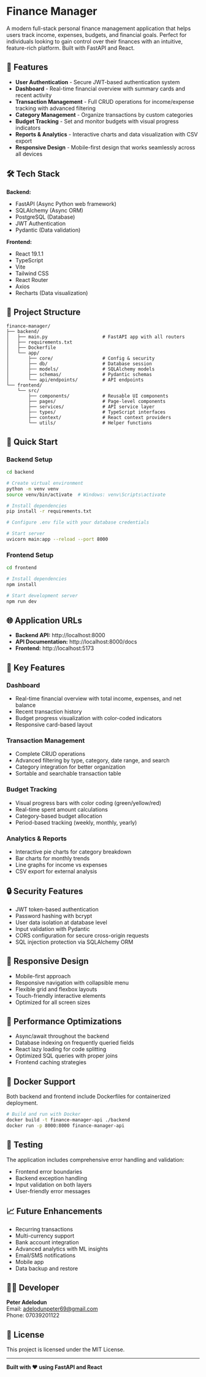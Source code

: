 # Finance Manager

A modern full-stack personal finance management application that helps users track income, expenses, budgets, and financial goals. 
Perfect for individuals looking to gain control over their finances with an intuitive, feature-rich platform.
Built with FastAPI and React.

## 🚀 Features

- **User Authentication** - Secure JWT-based authentication system
- **Dashboard** - Real-time financial overview with summary cards and recent activity
- **Transaction Management** - Full CRUD operations for income/expense tracking with advanced filtering
- **Category Management** - Organize transactions by custom categories
- **Budget Tracking** - Set and monitor budgets with visual progress indicators
- **Reports & Analytics** - Interactive charts and data visualization with CSV export
- **Responsive Design** - Mobile-first design that works seamlessly across all devices

## 🛠 Tech Stack

**Backend:**
- FastAPI (Async Python web framework)
- SQLAlchemy (Async ORM)
- PostgreSQL (Database)
- JWT Authentication
- Pydantic (Data validation)

**Frontend:**
- React 19.1.1
- TypeScript
- Vite
- Tailwind CSS
- React Router
- Axios
- Recharts (Data visualization)

## 📁 Project Structure

```
finance-manager/
├── backend/
│   ├── main.py                    # FastAPI app with all routers
│   ├── requirements.txt
│   ├── Dockerfile
│   └── app/
│       ├── core/                  # Config & security
│       ├── db/                    # Database session
│       ├── models/                # SQLAlchemy models
│       ├── schemas/               # Pydantic schemas
│       └── api/endpoints/         # API endpoints
└── frontend/
    └── src/
        ├── components/            # Reusable UI components
        ├── pages/                 # Page-level components
        ├── services/              # API service layer
        ├── types/                 # TypeScript interfaces
        ├── context/               # React context providers
        └── utils/                 # Helper functions
```

## 🚀 Quick Start

### Backend Setup

```bash
cd backend

# Create virtual environment
python -m venv venv
source venv/bin/activate  # Windows: venv\Scripts\activate

# Install dependencies
pip install -r requirements.txt

# Configure .env file with your database credentials

# Start server
uvicorn main:app --reload --port 8000
```

### Frontend Setup

```bash
cd frontend

# Install dependencies
npm install

# Start development server
npm run dev
```

## 🌐 Application URLs

- **Backend API:** http://localhost:8000
- **API Documentation:** http://localhost:8000/docs
- **Frontend:** http://localhost:5173

## 🎯 Key Features

### Dashboard
- Real-time financial overview with total income, expenses, and net balance
- Recent transaction history
- Budget progress visualization with color-coded indicators
- Responsive card-based layout

### Transaction Management
- Complete CRUD operations
- Advanced filtering by type, category, date range, and search
- Category integration for better organization
- Sortable and searchable transaction table

### Budget Tracking
- Visual progress bars with color coding (green/yellow/red)
- Real-time spent amount calculations
- Category-based budget allocation
- Period-based tracking (weekly, monthly, yearly)

### Analytics & Reports
- Interactive pie charts for category breakdown
- Bar charts for monthly trends
- Line graphs for income vs expenses
- CSV export for external analysis

## 🔒 Security Features

- JWT token-based authentication
- Password hashing with bcrypt
- User data isolation at database level
- Input validation with Pydantic
- CORS configuration for secure cross-origin requests
- SQL injection protection via SQLAlchemy ORM

## 📱 Responsive Design

- Mobile-first approach
- Responsive navigation with collapsible menu
- Flexible grid and flexbox layouts
- Touch-friendly interactive elements
- Optimized for all screen sizes

## 🚀 Performance Optimizations

- Async/await throughout the backend
- Database indexing on frequently queried fields
- React lazy loading for code splitting
- Optimized SQL queries with proper joins
- Frontend caching strategies

## 🐳 Docker Support

Both backend and frontend include Dockerfiles for containerized deployment.

```bash
# Build and run with Docker
docker build -t finance-manager-api ./backend
docker run -p 8000:8000 finance-manager-api
```

## 🧪 Testing

The application includes comprehensive error handling and validation:
- Frontend error boundaries
- Backend exception handling
- Input validation on both layers
- User-friendly error messages

## 📈 Future Enhancements

- Recurring transactions
- Multi-currency support
- Bank account integration
- Advanced analytics with ML insights
- Email/SMS notifications
- Mobile app
- Data backup and restore

## 👨‍💻 Developer

**Peter Adelodun**  
Email: adelodunpeter69@gmail.com  
Phone: 07039201122

## 📄 License

This project is licensed under the MIT License.

---

**Built with ❤️ using FastAPI and React**
